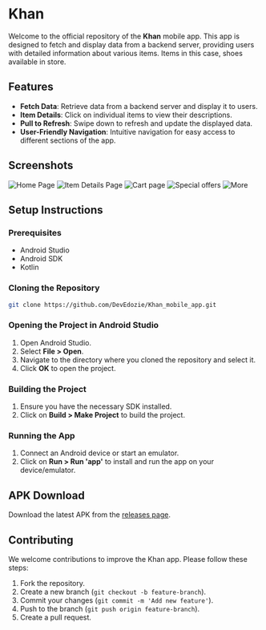 # Khan

Welcome to the official repository of the **Khan** mobile app. This app is designed to fetch and display data from a backend server, providing users with detailed information about various items. Items in this case, shoes available in store.


## Features
- **Fetch Data**: Retrieve data from a backend server and display it to users.
- **Item Details**: Click on individual items to view their descriptions.
- **Pull to Refresh**: Swipe down to refresh and update the displayed data.
- **User-Friendly Navigation**: Intuitive navigation for easy access to different sections of the app.

## Screenshots
![Home Page](https://github.com/DevEdozie/Task-3-HNG/blob/main/home_page.jpg)
![Item Details Page](https://github.com/DevEdozie/Task-3-HNG/blob/main/detail_page.jpg)
![Cart page](https://github.com/DevEdozie/Task-3-HNG/blob/main/cart_page.jpg)
![Special offers](https://github.com/DevEdozie/Task-3-HNG/blob/main/special_offers_category.jpg)
![More](https://github.com/DevEdozie/Task-3-HNG/blob/main/more_from_khan.jpg)


## Setup Instructions

### Prerequisites
- Android Studio
- Android SDK
- Kotlin

### Cloning the Repository
```sh
git clone https://github.com/DevEdozie/Khan_mobile_app.git
```

### Opening the Project in Android Studio
1. Open Android Studio.
2. Select **File > Open**.
3. Navigate to the directory where you cloned the repository and select it.
4. Click **OK** to open the project.

### Building the Project
1. Ensure you have the necessary SDK installed.
2. Click on **Build > Make Project** to build the project.

### Running the App
1. Connect an Android device or start an emulator.
2. Click on **Run > Run 'app'** to install and run the app on your device/emulator.

## APK Download
Download the latest APK from the [releases page](https://github.com/DevEdozie/Khan_mobile_app/blob/main/app/release/khan.apk).

## Contributing
We welcome contributions to improve the Khan app. Please follow these steps:
1. Fork the repository.
2. Create a new branch (`git checkout -b feature-branch`).
3. Commit your changes (`git commit -m 'Add new feature'`).
4. Push to the branch (`git push origin feature-branch`).
5. Create a pull request.
